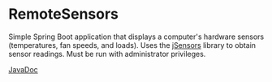 # RemoteSensors
Simple Spring Boot application that displays a computer's hardware sensors (temperatures, fan speeds, and loads).
Uses the <a href="https://github.com/profesorfalken/jSensors">jSensors</a> library to obtain sensor readings. Must be run with administrator privileges.

<a href="https://github.com/joncros/RemoteSensors/blob/master/doc/index.html">JavaDoc</a>
